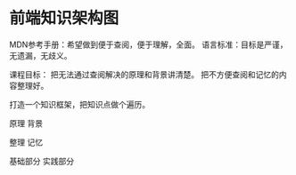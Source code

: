 # 前端知识架构图

MDN参考手册：希望做到便于查阅，便于理解，全面。
语言标准：目标是严谨，无遗漏，无歧义。

课程目标：
把无法通过查阅解决的原理和背景讲清楚。
把不方便查阅和记忆的内容整理好。

打造一个知识框架，把知识点做个遍历。

原理
背景

整理
记忆

基础部分
实践部分

